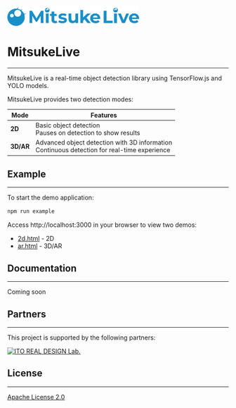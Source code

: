 <img src="assets/LOGO.png" alt="MitsukeLive Logo" width="300">

# MitsukeLive

---

MitsukeLive is a real-time object detection library using TensorFlow.js and YOLO models.

MitsukeLive provides two detection modes:

| Mode      | Features                                                                                       |
| --------- | ---------------------------------------------------------------------------------------------- |
| **2D**    | Basic object detection<br>Pauses on detection to show results                                  |
| **3D/AR** | Advanced object detection with 3D information<br>Continuous detection for real-time experience |

## Example

---

To start the demo application:

```bash
npm run example
```

Access http://localhost:3000 in your browser to view two demos:

- [2d.html](http://localhost:3000/2d.html) - 2D
- [ar.html](http://localhost:3000/ar.html) - 3D/AR

## Documentation

---

Coming soon

## Partners

---

This project is supported by the following partners:

<a href="https://irdl.jp/"><img src="https://irdl.jp/img/irdl/logo.webp" alt="ITO REAL DESIGN Lab." width="300"></a>

## License

---

[Apache License 2.0](LICENSE)
